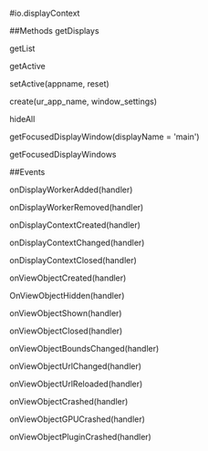 #io.displayContext

##Methods
getDisplays

getList

getActive

setActive(appname, reset)


create(ur_app_name, window_settings)
 
hideAll
 
getFocusedDisplayWindow(displayName = 'main')
 
getFocusedDisplayWindows

##Events

   
onDisplayWorkerAdded(handler) 

onDisplayWorkerRemoved(handler)

onDisplayContextCreated(handler)

onDisplayContextChanged(handler) 

onDisplayContextClosed(handler) 

onViewObjectCreated(handler)

OnViewObjectHidden(handler) 

onViewObjectShown(handler)

onViewObjectClosed(handler)

onViewObjectBoundsChanged(handler) 

onViewObjectUrlChanged(handler)

onViewObjectUrlReloaded(handler)

onViewObjectCrashed(handler) 

onViewObjectGPUCrashed(handler) 

onViewObjectPluginCrashed(handler)
